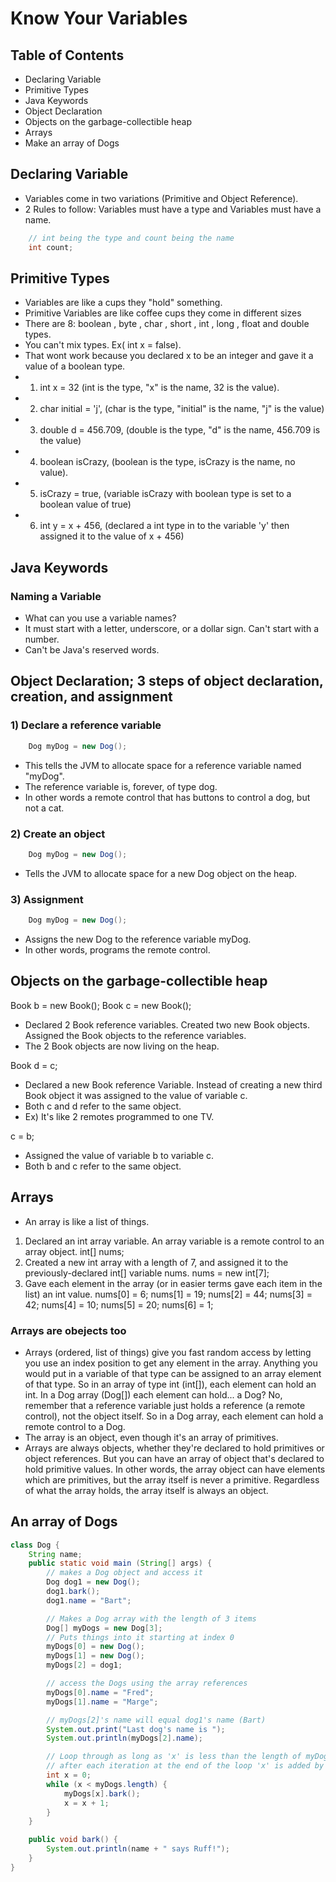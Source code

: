 # Know Your Variables

## Table of Contents

- Declaring Variable
- Primitive Types
- Java Keywords
- Object Declaration
- Objects on the garbage-collectible heap
- Arrays 
- Make an array of Dogs

## Declaring Variable

- Variables come in two variations (Primitive and Object Reference).
- 2 Rules to follow: Variables must have a type and Variables must have a name.
```java
    // int being the type and count being the name 
    int count;
```

## Primitive Types

- Variables are like a cups they "hold" something.
- Primitive Variables are like coffee cups they come in different sizes
- There are 8: boolean , byte , char , short , int , long , float and double types.
- You can't mix types. Ex( int x = false).
- That wont work because you declared x to be an integer and gave it a value of a boolean type.
- 1) int x = 32 (int is the type, "x" is the name, 32 is the value).
- 2) char initial = 'j', (char is the type, "initial" is the name, "j" is the value)
- 3) double d = 456.709, (double is the type, "d" is the name, 456.709 is the value)
- 4) boolean isCrazy, (boolean is the type, isCrazy is the name, no value).
- 5) isCrazy = true, (variable isCrazy with boolean type is set to a boolean value of true)
- 6) int y = x + 456, (declared a int type in to the variable 'y' then assigned it to the value of x + 456)

## Java Keywords
### Naming a Variable
- What can you use a variable names?
- It must start with a letter, underscore, or a dollar sign. Can't start with a number.
- Can't be Java's reserved words.

## Object Declaration; 3 steps of object declaration, creation, and assignment

### 1) Declare a reference variable 
```java
    Dog myDog = new Dog();
```
- This tells the JVM to allocate space for a reference variable named "myDog".
- The reference variable is, forever, of type dog.
- In other words a remote control that has buttons to control a dog, but not a cat.

### 2) Create an object
```java
    Dog myDog = new Dog();
```
- Tells the JVM to allocate space for a new Dog object on the heap.

### 3) Assignment
```java
    Dog myDog = new Dog();
```
- Assigns the new Dog to the reference variable myDog.
- In other words, programs the remote control.

## Objects on the garbage-collectible heap

Book b = new Book();
Book c = new Book();
- Declared 2 Book reference variables. Created two new Book objects. Assigned the Book objects to the reference variables.
- The 2 Book objects are now living on the heap.

Book d = c;
- Declared a new Book reference Variable. Instead of creating a new third Book object it was assigned to the value of variable c. 
- Both c and d refer to the same object.
- Ex) It's like 2 remotes programmed to one TV.

c = b;
- Assigned the value of variable b to variable c.
- Both b and c refer to the same object.

## Arrays

- An array is like a list of things.
1. Declared an int array variable. An array variable is a remote control to an array object.
int[] nums;
2. Created a new int array with a length of 7, and assigned it to the previously-declared int[] variable nums.
nums = new int[7];
3. Gave each element in the array (or in easier terms gave each item in the list) an int value.
nums[0] = 6;
nums[1] = 19;
nums[2] = 44;
nums[3] = 42;
nums[4] = 10;
nums[5] = 20;
nums[6] = 1;

### Arrays are obejects too
- Arrays (ordered, list of things) give you fast random access by letting you use an index position to get any element in the array. Anything you would put in a variable of that type can be assigned to an array element of that type. So in an array of type int (int[]), each element can hold an int. In a Dog array (Dog[]) each element can hold... a Dog? No, remember that a reference variable just holds a reference (a remote control), not the object itself. So in a Dog array, each element can hold a remote control to a Dog.
- The array is an object, even though it's an array of primitives.
- Arrays are always objects, whether they're declared to hold primitives or object references. But you can have an array of object that's declared to hold primitive values. In other words, the array object can have elements which are primitives, but the array itself is never a primitive. Regardless of what the array holds, the array itself is always an object. 

## An array of Dogs
```java
class Dog {
    String name;
    public static void main (String[] args) {
        // makes a Dog object and access it
        Dog dog1 = new Dog();
        dog1.bark();
        dog1.name = "Bart";

        // Makes a Dog array with the length of 3 items
        Dog[] myDogs = new Dog[3];
        // Puts things into it starting at index 0
        myDogs[0] = new Dog();
        myDogs[1] = new Dog();
        myDogs[2] = dog1;

        // access the Dogs using the array references
        myDogs[0].name = "Fred";
        myDogs[1].name = "Marge";

        // myDogs[2]'s name will equal dog1's name (Bart)
        System.out.print("Last dog's name is ");
        System.out.println(myDogs[2].name);

        // Loop through as long as 'x' is less than the length of myDogs 
        // after each iteration at the end of the loop 'x' is added by 1
        int x = 0;
        while (x < myDogs.length) {
            myDogs[x].bark();
            x = x + 1;
        }
    }

    public void bark() {
        System.out.println(name + " says Ruff!");
    }
}
```